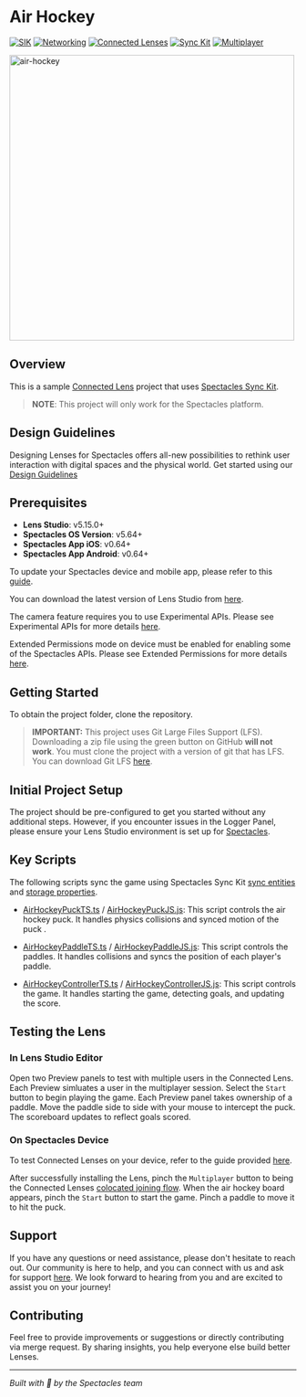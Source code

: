# Air Hockey  

[![SIK](https://img.shields.io/badge/SIK-Light%20Gray?color=D3D3D3)](https://developers.snap.com/spectacles/spectacles-frameworks/spectacles-interaction-kit/features/overview?) [![Networking](https://img.shields.io/badge/Networking-Light%20Gray?color=D3D3D3)](https://developers.snap.com/spectacles/about-spectacles-features/connected-lenses/overview?) [![Connected Lenses](https://img.shields.io/badge/Connected%20Lenses-Light%20Gray?color=D3D3D3)](https://developers.snap.com/spectacles/about-spectacles-features/connected-lenses/overview?) [![Sync Kit](https://img.shields.io/badge/Sync%20Kit-Light%20Gray?color=D3D3D3)](https://developers.snap.com/spectacles/spectacles-frameworks/spectacles-interaction-kit/features/overview?) [![Multiplayer](https://img.shields.io/badge/Multiplayer-Light%20Gray?color=D3D3D3)](https://developers.snap.com/lens-studio/features/lens-cloud/lens-cloud-overview?)

<img src="./README-ref/sample-list-air-hockey-rounded-edges.gif" alt="air-hockey" width="500" />

## Overview
This is a sample [Connected Lens](https://developers.snap.com/spectacles/about-spectacles-features/connected-lenses/overview) project that uses [Spectacles Sync Kit](https://developers.snap.com/spectacles/spectacles-frameworks/spectacles-sync-kit/getting-started).

> **NOTE**:
> This project will only work for the Spectacles platform.

## Design Guidelines

Designing Lenses for Spectacles offers all-new possibilities to rethink user interaction with digital spaces and the physical world.
Get started using our [Design Guidelines](https://developers.snap.com/spectacles/best-practices/design-for-spectacles/introduction-to-spatial-design)

## Prerequisites

- **Lens Studio**: v5.15.0+
- **Spectacles OS Version**: v5.64+
- **Spectacles App iOS**: v0.64+
- **Spectacles App Android**: v0.64+

To update your Spectacles device and mobile app, please refer to this [guide](https://support.spectacles.com/hc/en-us/articles/30214953982740-Updating).

You can download the latest version of Lens Studio from [here](https://ar.snap.com/download?lang=en-US).

The camera feature requires you to use Experimental APIs. Please see Experimental APIs for more details [here](https://developers.snap.com/spectacles/about-spectacles-features/apis/experimental-apis).

Extended Permissions mode on device must be enabled for enabling some of the Spectacles APIs. Please see Extended Permissions for more details [here](https://developers.snap.com/spectacles/permission-privacy/extended-permissions).

## Getting Started

To obtain the project folder, clone the repository.

> **IMPORTANT:**
> This project uses Git Large Files Support (LFS). Downloading a zip file using the green button on GitHub **will not work**. You must clone the project with a version of git that has LFS.
> You can download Git LFS [here](https://git-lfs.github.com/).

## Initial Project Setup

The project should be pre-configured to get you started without any additional steps. However, if you encounter issues in the Logger Panel, please ensure your Lens Studio environment is set up for [Spectacles](https://developers.snap.com/spectacles/get-started/start-buiding/preview-panel).

## Key Scripts

The following scripts sync the game using Spectacles Sync Kit [sync entities](https://developers.snap.com/spectacles/spectacles-frameworks/spectacles-sync-kit/features/sync-entity) and [storage properties](https://developers.snap.com/spectacles/spectacles-frameworks/spectacles-sync-kit/features/storage-properties).

- [AirHockeyPuckTS.ts](./Assets/AirHockey/Typescript/AirHockeyPuckTS.ts) / [AirHockeyPuckJS.js](./Assets/AirHockey/Javascript/AirHockeyPuckJS.js): This script controls the air hockey puck. It handles physics collisions and synced motion of the puck .

- [AirHockeyPaddleTS.ts](./Assets/AirHockey/Typescript/AirHockeyPaddleTS.ts) / [AirHockeyPaddleJS.js](./Assets/AirHockey/Javascript/AirHockeyPaddleJS.js): This script controls the paddles. It handles collisions and syncs the position of each player's paddle.

- [AirHockeyControllerTS.ts](./Assets/AirHockey/Typescript/AirHockeyControllerTS.ts) / [AirHockeyControllerJS.js](./Assets/AirHockey/Javascript/AirHockeyControllerJS.js): This script controls the game. It handles starting the game, detecting goals, and updating the score.

## Testing the Lens

### In Lens Studio Editor

Open two Preview panels to test with multiple users in the Connected Lens. Each Preview simluates a user in the multiplayer session. Select the `Start` button to begin playing the game. Each Preview panel takes ownership of a paddle. Move the paddle side to side with your mouse to intercept the puck. The scoreboard updates to reflect goals scored.

### On Spectacles Device

To test Connected Lenses on your device, refer to the guide provided [here](https://developers.snap.com/spectacles/about-spectacles-features/connected-lenses/building-connected-lenses).

After successfully installing the Lens, pinch the `Multiplayer` button to being the Connected Lenses [colocated joining flow](https://developers.snap.com/spectacles/about-spectacles-features/connected-lenses/using-connected-lenses). When the air hockey board appears, pinch the `Start` button to start the game. Pinch a paddle to move it to hit the puck.

## Support

If you have any questions or need assistance, please don't hesitate to reach out. Our community is here to help, and you can connect with us and ask for support [here](https://www.reddit.com/r/Spectacles/). We look forward to hearing from you and are excited to assist you on your journey!

## Contributing

Feel free to provide improvements or suggestions or directly contributing via merge request. By sharing insights, you help everyone else build better Lenses.

---

*Built with 👻 by the Spectacles team*





